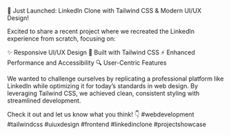 🚀 Just Launched: LinkedIn Clone with Tailwind CSS & Modern UI/UX Design!

Excited to share a recent project where we recreated the LinkedIn experience from scratch, focusing on:

✨ Responsive UI/UX Design
🎨 Built with Tailwind CSS
⚡ Enhanced Performance and Accessibility
🔍 User-Centric Features

We wanted to challenge ourselves by replicating a professional platform like LinkedIn while optimizing it for today’s standards in web design. By leveraging Tailwind CSS, we achieved clean, consistent styling with streamlined development.

Check it out and let us know what you think! 👇
#webdevelopment #tailwindcss #uiuxdesign #frontend #linkedinclone #projectshowcase
